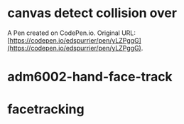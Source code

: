 # canvas detect collision over

A Pen created on CodePen.io. Original URL: [https://codepen.io/edspurrier/pen/yLZPggG](https://codepen.io/edspurrier/pen/yLZPggG).

# adm6002-hand-face-track
# facetracking
